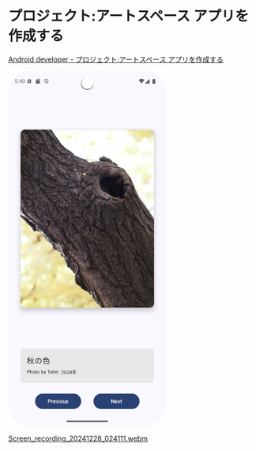 # プロジェクト:アートスペース アプリを作成する

[Android developer - プロジェクト:アートスペース アプリを作成する](https://developer.android.com/codelabs/basic-android-kotlin-compose-art-space?hl=ja&continue=https%3A%2F%2Fdeveloper.android.com%2Fcourses%2Fpathways%2Fandroid-basics-compose-unit-2-pathway-3%3Fhl%3Dja%23codelab-https%3A%2F%2Fdeveloper.android.com%2Fcodelabs%2Fbasic-android-kotlin-compose-art-space#0)


<img src="./img/Screenshot_20241228_024027.png" width="320px" />

[Screen_recording_20241228_024111.webm](https://github.com/user-attachments/assets/259fe4c3-ef0f-4477-a0df-df341f35b67b)
